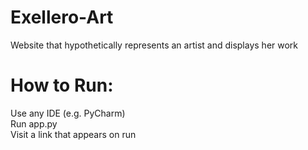 # Exellero-Art
Website that hypothetically represents an artist and displays her work

# How to Run:
Use any IDE (e.g. PyCharm) <br />
Run app.py <br />
Visit a link that appears on run <br />
